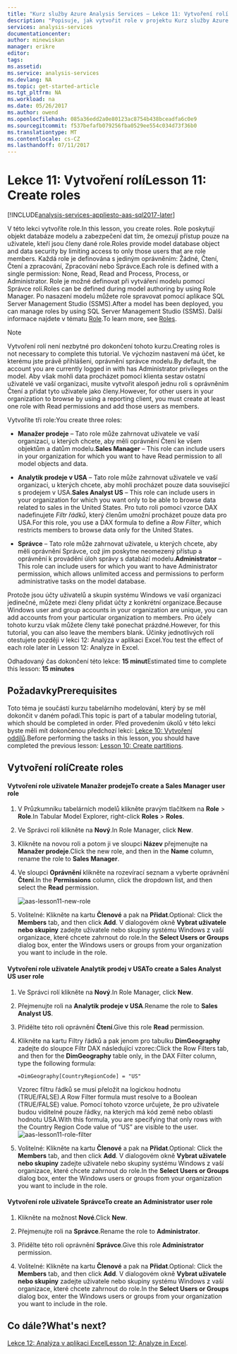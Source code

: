```yaml
---
title: "Kurz služby Azure Analysis Services – Lekce 11: Vytvoření rolí | Dokumentace Microsoftu"
description: "Popisuje, jak vytvořit role v projektu Kurz služby Azure Analysis Services."
services: analysis-services
documentationcenter: 
author: minewiskan
manager: erikre
editor: 
tags: 
ms.assetid: 
ms.service: analysis-services
ms.devlang: NA
ms.topic: get-started-article
ms.tgt_pltfrm: NA
ms.workload: na
ms.date: 05/26/2017
ms.author: owend
ms.openlocfilehash: 085a36edd2a0e80123ac8754b438bceadfa6c0e9
ms.sourcegitcommit: f537befafb079256fba0529ee554c034d73f36b0
ms.translationtype: MT
ms.contentlocale: cs-CZ
ms.lasthandoff: 07/11/2017
---
```

# <a name="lesson-11-create-roles"></a><span data-ttu-id="17497-103">Lekce 11: Vytvoření rolí</span><span class="sxs-lookup"><span data-stu-id="17497-103">Lesson 11: Create roles</span></span>

[!INCLUDE[analysis-services-appliesto-aas-sql2017-later](../../../includes/analysis-services-appliesto-aas-sql2017-later.md)]

<span data-ttu-id="17497-104">V této lekci vytvoříte role.</span><span class="sxs-lookup"><span data-stu-id="17497-104">In this lesson, you create roles.</span></span> <span data-ttu-id="17497-105">Role poskytují objekt databáze modelu a zabezpečení dat tím, že omezují přístup pouze na uživatele, kteří jsou členy dané role.</span><span class="sxs-lookup"><span data-stu-id="17497-105">Roles provide model database object and data security by limiting access to only those users that are role members.</span></span> <span data-ttu-id="17497-106">Každá role je definována s jediným oprávněním: Žádné, Čtení, Čtení a zpracování, Zpracování nebo Správce.</span><span class="sxs-lookup"><span data-stu-id="17497-106">Each role is defined with a single permission: None, Read, Read and Process, Process, or Administrator.</span></span> <span data-ttu-id="17497-107">Role je možné definovat při vytváření modelu pomocí Správce rolí.</span><span class="sxs-lookup"><span data-stu-id="17497-107">Roles can be defined during model authoring by using Role Manager.</span></span> <span data-ttu-id="17497-108">Po nasazení modelu můžete role spravovat pomocí aplikace SQL Server Management Studio (SSMS).</span><span class="sxs-lookup"><span data-stu-id="17497-108">After a model has been deployed, you can manage roles by using SQL Server Management Studio (SSMS).</span></span> <span data-ttu-id="17497-109">Další informace najdete v tématu [Role](https://docs.microsoft.com/sql/analysis-services/tabular-models/roles-ssas-tabular).</span><span class="sxs-lookup"><span data-stu-id="17497-109">To learn more, see [Roles](https://docs.microsoft.com/sql/analysis-services/tabular-models/roles-ssas-tabular).</span></span>
  
> [!NOTE]  
> <span data-ttu-id="17497-110">Vytvoření rolí není nezbytné pro dokončení tohoto kurzu.</span><span class="sxs-lookup"><span data-stu-id="17497-110">Creating roles is not necessary to complete this tutorial.</span></span> <span data-ttu-id="17497-111">Ve výchozím nastavení má účet, ke kterému jste právě přihlášeni, oprávnění správce modelu.</span><span class="sxs-lookup"><span data-stu-id="17497-111">By default, the account you are currently logged in with has Administrator privileges on the model.</span></span> <span data-ttu-id="17497-112">Aby však mohli data procházet pomocí klienta sestav ostatní uživatelé ve vaší organizaci, musíte vytvořit alespoň jednu roli s oprávněním Čtení a přidat tyto uživatele jako členy.</span><span class="sxs-lookup"><span data-stu-id="17497-112">However, for other users in your organization to browse by using a reporting client, you must create at least one role with Read permissions and add those users as members.</span></span>  
  
<span data-ttu-id="17497-113">Vytvoříte tři role:</span><span class="sxs-lookup"><span data-stu-id="17497-113">You create three roles:</span></span>  
  
-   <span data-ttu-id="17497-114">**Manažer prodeje** – Tato role může zahrnovat uživatele ve vaší organizaci, u kterých chcete, aby měli oprávnění Čtení ke všem objektům a datům modelu.</span><span class="sxs-lookup"><span data-stu-id="17497-114">**Sales Manager** – This role can include users in your organization for which you want to have Read permission to all model objects and data.</span></span>  
  
-   <span data-ttu-id="17497-115">**Analytik prodeje v USA** – Tato role může zahrnovat uživatele ve vaší organizaci, u kterých chcete, aby mohli procházet pouze data související s prodejem v USA.</span><span class="sxs-lookup"><span data-stu-id="17497-115">**Sales Analyst US** – This role can include users in your organization for which you want only to be able to browse data related to sales in the United States.</span></span> <span data-ttu-id="17497-116">Pro tuto roli pomocí vzorce DAX nadefinujete *Filtr řádků*, který členům umožní procházet pouze data pro USA.</span><span class="sxs-lookup"><span data-stu-id="17497-116">For this role, you use a DAX formula to define a *Row Filter*, which restricts members to browse data only for the United States.</span></span>  
  
-   <span data-ttu-id="17497-117">**Správce** – Tato role může zahrnovat uživatele, u kterých chcete, aby měli oprávnění Správce, což jim poskytne neomezený přístup a oprávnění k provádění úloh správy s databází modelu.</span><span class="sxs-lookup"><span data-stu-id="17497-117">**Administrator** – This role can include users for which you want to have Administrator permission, which allows unlimited access and permissions to perform administrative tasks on the model database.</span></span>  
  
<span data-ttu-id="17497-118">Protože jsou účty uživatelů a skupin systému Windows ve vaší organizaci jedinečné, můžete mezi členy přidat účty z konkrétní organizace.</span><span class="sxs-lookup"><span data-stu-id="17497-118">Because Windows user and group accounts in your organization are unique, you can add accounts from your particular organization to members.</span></span> <span data-ttu-id="17497-119">Pro účely tohoto kurzu však můžete členy také ponechat prázdné.</span><span class="sxs-lookup"><span data-stu-id="17497-119">However, for this tutorial, you can also leave the members blank.</span></span> <span data-ttu-id="17497-120">Účinky jednotlivých rolí otestujete později v lekci 12: Analýza v aplikaci Excel.</span><span class="sxs-lookup"><span data-stu-id="17497-120">You test the effect of each role later in Lesson 12: Analyze in Excel.</span></span>  
  
<span data-ttu-id="17497-121">Odhadovaný čas dokončení této lekce: **15 minut**</span><span class="sxs-lookup"><span data-stu-id="17497-121">Estimated time to complete this lesson: **15 minutes**</span></span>  
  
## <a name="prerequisites"></a><span data-ttu-id="17497-122">Požadavky</span><span class="sxs-lookup"><span data-stu-id="17497-122">Prerequisites</span></span>  
<span data-ttu-id="17497-123">Toto téma je součástí kurzu tabelárního modelování, který by se měl dokončit v daném pořadí.</span><span class="sxs-lookup"><span data-stu-id="17497-123">This topic is part of a tabular modeling tutorial, which should be completed in order.</span></span> <span data-ttu-id="17497-124">Před provedením úkolů v této lekci byste měli mít dokončenou předchozí lekci: [Lekce 10: Vytvoření oddílů](../tutorials/aas-lesson-10-create-partitions.md).</span><span class="sxs-lookup"><span data-stu-id="17497-124">Before performing the tasks in this lesson, you should have completed the previous lesson: [Lesson 10: Create partitions](../tutorials/aas-lesson-10-create-partitions.md).</span></span>  
  
## <a name="create-roles"></a><span data-ttu-id="17497-125">Vytvoření rolí</span><span class="sxs-lookup"><span data-stu-id="17497-125">Create roles</span></span>  
  
#### <a name="to-create-a-sales-manager-user-role"></a><span data-ttu-id="17497-126">Vytvoření role uživatele Manažer prodeje</span><span class="sxs-lookup"><span data-stu-id="17497-126">To create a Sales Manager user role</span></span>  
  
1.  <span data-ttu-id="17497-127">V Průzkumníku tabelárních modelů klikněte pravým tlačítkem na **Role** > **Role**.</span><span class="sxs-lookup"><span data-stu-id="17497-127">In Tabular Model Explorer, right-click **Roles** > **Roles**.</span></span>  
  
2.  <span data-ttu-id="17497-128">Ve Správci rolí klikněte na **Nový**.</span><span class="sxs-lookup"><span data-stu-id="17497-128">In Role Manager, click **New**.</span></span>  
  
3.  <span data-ttu-id="17497-129">Klikněte na novou roli a potom ji ve sloupci **Název** přejmenujte na **Manažer prodeje**.</span><span class="sxs-lookup"><span data-stu-id="17497-129">Click the new role, and then in the **Name** column, rename the role to **Sales Manager**.</span></span>  
  
4.  <span data-ttu-id="17497-130">Ve sloupci **Oprávnění** klikněte na rozevírací seznam a vyberte oprávnění **Čtení**.</span><span class="sxs-lookup"><span data-stu-id="17497-130">In the **Permissions** column, click the dropdown list, and then select the **Read** permission.</span></span> 

    ![aas-lesson11-new-role](../tutorials/media/aas-lesson11-new-role.png) 
  
5.  <span data-ttu-id="17497-132">Volitelné: Klikněte na kartu **Členové** a pak na **Přidat**.</span><span class="sxs-lookup"><span data-stu-id="17497-132">Optional: Click the **Members** tab, and then click **Add**.</span></span> <span data-ttu-id="17497-133">V dialogovém okně **Vybrat uživatele nebo skupiny** zadejte uživatele nebo skupiny systému Windows z vaší organizace, které chcete zahrnout do role.</span><span class="sxs-lookup"><span data-stu-id="17497-133">In the **Select Users or Groups** dialog box, enter the Windows users or groups from your organization you want to include in the role.</span></span>  
  
#### <a name="to-create-a-sales-analyst-us-user-role"></a><span data-ttu-id="17497-134">Vytvoření role uživatele Analytik prodej v USA</span><span class="sxs-lookup"><span data-stu-id="17497-134">To create a Sales Analyst US user role</span></span>  
  
1.  <span data-ttu-id="17497-135">Ve Správci rolí klikněte na **Nový**.</span><span class="sxs-lookup"><span data-stu-id="17497-135">In Role Manager, click **New**.</span></span>    
  
2.  <span data-ttu-id="17497-136">Přejmenujte roli na **Analytik prodeje v USA**.</span><span class="sxs-lookup"><span data-stu-id="17497-136">Rename the role to **Sales Analyst US**.</span></span>  
  
3.  <span data-ttu-id="17497-137">Přidělte této roli oprávnění **Čtení**.</span><span class="sxs-lookup"><span data-stu-id="17497-137">Give this role **Read** permission.</span></span>  
  
4.  <span data-ttu-id="17497-138">Klikněte na kartu Filtry řádků a pak jenom pro tabulku **DimGeography** zadejte do sloupce Filtr DAX následující vzorec:</span><span class="sxs-lookup"><span data-stu-id="17497-138">Click the Row Filters tab, and then for the **DimGeography** table only, in the DAX Filter column, type the following formula:</span></span>  
  
    ```Administrator
    =DimGeography[CountryRegionCode] = "US" 
    ```
    
    <span data-ttu-id="17497-139">Vzorec filtru řádků se musí přeložit na logickou hodnotu (TRUE/FALSE).</span><span class="sxs-lookup"><span data-stu-id="17497-139">A Row Filter formula must resolve to a Boolean (TRUE/FALSE) value.</span></span> <span data-ttu-id="17497-140">Pomocí tohoto vzorce určujete, že pro uživatele budou viditelné pouze řádky, na kterých má kód země nebo oblasti hodnotu USA.</span><span class="sxs-lookup"><span data-stu-id="17497-140">With this formula, you are specifying that only rows with the Country Region Code value of “US” are visible to the user.</span></span>  
    ![aas-lesson11-role-filter](../tutorials/media/aas-lesson11-role-filter.png) 
  
6.  <span data-ttu-id="17497-142">Volitelné: Klikněte na kartu **Členové** a pak na **Přidat**.</span><span class="sxs-lookup"><span data-stu-id="17497-142">Optional: Click the **Members** tab, and then click **Add**.</span></span> <span data-ttu-id="17497-143">V dialogovém okně **Vybrat uživatele nebo skupiny** zadejte uživatele nebo skupiny systému Windows z vaší organizace, které chcete zahrnout do role.</span><span class="sxs-lookup"><span data-stu-id="17497-143">In the **Select Users or Groups** dialog box, enter the Windows users or groups from your organization you want to include in the role.</span></span>  
  
#### <a name="to-create-an-administrator-user-role"></a><span data-ttu-id="17497-144">Vytvoření role uživatele Správce</span><span class="sxs-lookup"><span data-stu-id="17497-144">To create an Administrator user role</span></span>  
  
1.  <span data-ttu-id="17497-145">Klikněte na možnost **Nové**.</span><span class="sxs-lookup"><span data-stu-id="17497-145">Click **New**.</span></span>  
  
2.  <span data-ttu-id="17497-146">Přejmenujte roli na **Správce**.</span><span class="sxs-lookup"><span data-stu-id="17497-146">Rename the role to **Administrator**.</span></span>  
  
3.  <span data-ttu-id="17497-147">Přidělte této roli oprávnění **Správce**.</span><span class="sxs-lookup"><span data-stu-id="17497-147">Give this role **Administrator** permission.</span></span>  
  
4.  <span data-ttu-id="17497-148">Volitelné: Klikněte na kartu **Členové** a pak na **Přidat**.</span><span class="sxs-lookup"><span data-stu-id="17497-148">Optional: Click the **Members** tab, and then click **Add**.</span></span> <span data-ttu-id="17497-149">V dialogovém okně **Vybrat uživatele nebo skupiny** zadejte uživatele nebo skupiny systému Windows z vaší organizace, které chcete zahrnout do role.</span><span class="sxs-lookup"><span data-stu-id="17497-149">In the **Select Users or Groups** dialog box, enter the Windows users or groups from your organization you want to include in the role.</span></span> 
  
  
## <a name="whats-next"></a><span data-ttu-id="17497-150">Co dále?</span><span class="sxs-lookup"><span data-stu-id="17497-150">What's next?</span></span>
<span data-ttu-id="17497-151">[Lekce 12: Analýza v aplikaci Excel](../tutorials/aas-lesson-12-analyze-in-excel.md)</span><span class="sxs-lookup"><span data-stu-id="17497-151">[Lesson 12: Analyze in Excel](../tutorials/aas-lesson-12-analyze-in-excel.md).</span></span>

  
  
